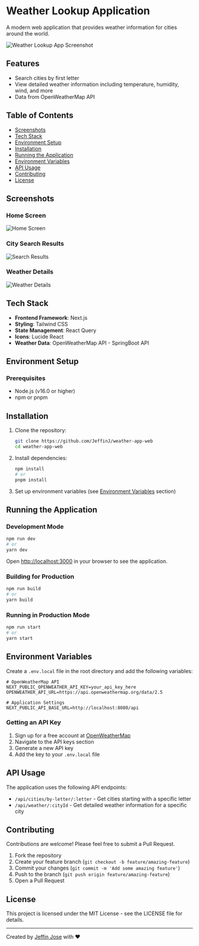 # Weather Lookup Application

A modern web application that provides weather information for cities around the world.

![Weather Lookup App Screenshot](image.png)

## Features

- Search cities by first letter
- View detailed weather information including temperature, humidity, wind, and more
- Data from OpenWeatherMap API

## Table of Contents

- [Screenshots](#screenshots)
- [Tech Stack](#tech-stack)
- [Environment Setup](#environment-setup)
- [Installation](#installation)
- [Running the Application](#running-the-application)
- [Environment Variables](#environment-variables)
- [API Usage](#api-usage)
- [Contributing](#contributing)
- [License](#license)

## Screenshots

### Home Screen
![Home Screen](image.png)


### City Search Results
![Search Results](image-1.png)

### Weather Details
![Weather Details](image-2.png)

## Tech Stack

- **Frontend Framework**: Next.js
- **Styling**: Tailwind CSS
- **State Management**: React Query
- **Icons**: Lucide React
- **Weather Data**: OpenWeatherMap API - SpringBoot API

## Environment Setup

### Prerequisites

- Node.js (v16.0 or higher)
- npm or pnpm

## Installation

1. Clone the repository:
   ```bash
   git clone https://github.com/JeffinJ/weather-app-web
   cd weather-app-web
   ```

2. Install dependencies:
   ```bash
   npm install
   # or
   pnpm install
   ```

3. Set up environment variables (see [Environment Variables](#environment-variables) section)

## Running the Application

### Development Mode

```bash
npm run dev
# or
yarn dev
```

Open [http://localhost:3000](http://localhost:3000) in your browser to see the application.

### Building for Production

```bash
npm run build
# or
yarn build
```

### Running in Production Mode

```bash
npm run start
# or
yarn start
```

## Environment Variables

Create a `.env.local` file in the root directory and add the following variables:

```
# OpenWeatherMap API
NEXT_PUBLIC_OPENWEATHER_API_KEY=your_api_key_here
OPENWEATHER_API_URL=https://api.openweathermap.org/data/2.5

# Application Settings
NEXT_PUBLIC_API_BASE_URL=http://localhost:8080/api
```

### Getting an API Key

1. Sign up for a free account at [OpenWeatherMap](https://openweathermap.org/)
2. Navigate to the API keys section
3. Generate a new API key
4. Add the key to your `.env.local` file

## API Usage

The application uses the following API endpoints:

- `/api/cities/by-letter/:letter` - Get cities starting with a specific letter
- `/api/weather/:cityId` - Get detailed weather information for a specific city

## Contributing

Contributions are welcome! Please feel free to submit a Pull Request.

1. Fork the repository
2. Create your feature branch (`git checkout -b feature/amazing-feature`)
3. Commit your changes (`git commit -m 'Add some amazing feature'`)
4. Push to the branch (`git push origin feature/amazing-feature`)
5. Open a Pull Request

## License

This project is licensed under the MIT License - see the LICENSE file for details.

---

Created by [Jeffin Jose](https://jeffinjose.dev) with ❤️